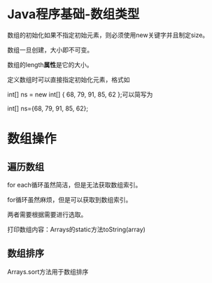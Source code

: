 # Java程序基础-数组类型
数组的初始化如果不指定初始元素，则必须使用new关键字并且制定size。

数组一旦创建，大小即不可变。

数组的length**属性**是它的大小。

定义数组时可以直接指定初始化元素，格式如

int[] ns = new int[] { 68, 79, 91, 85, 62 };可以简写为

int[] ns={68, 79, 91, 85, 62};

# 数组操作
## 遍历数组
for each循环虽然简洁，但是无法获取数组索引。

for循环虽然麻烦，但是可以获取到数组索引。

两者需要根据需要进行选取。

打印数组内容：Arrays的static方法toString(array)

## 数组排序
Arrays.sort方法用于数组排序

## 